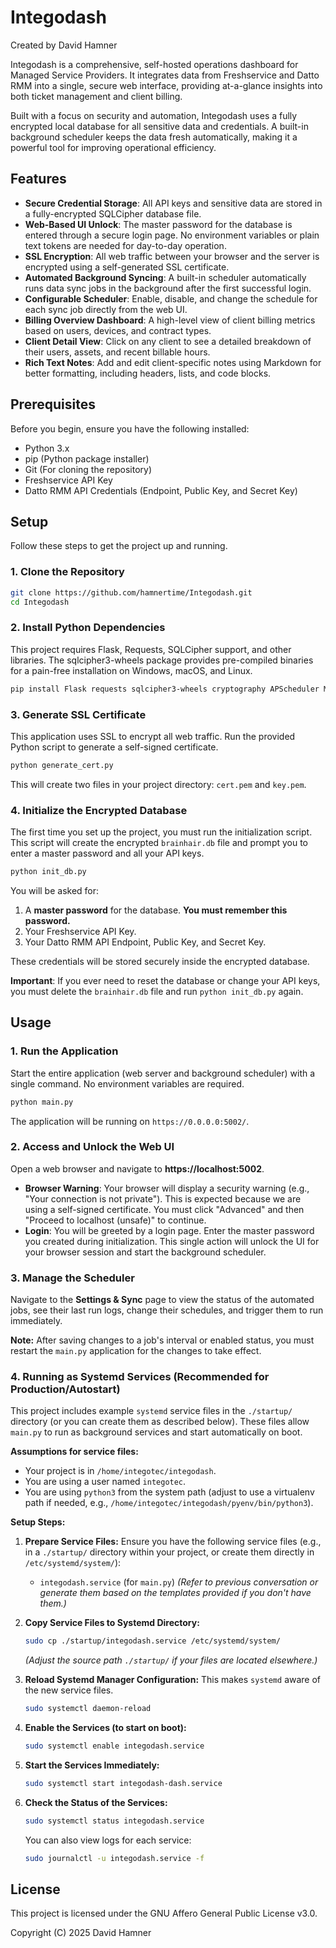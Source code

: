# Integodash

Created by David Hamner

Integodash is a comprehensive, self-hosted operations dashboard for Managed Service Providers. It integrates data from Freshservice and Datto RMM into a single, secure web interface, providing at-a-glance insights into both ticket management and client billing.

Built with a focus on security and automation, Integodash uses a fully encrypted local database for all sensitive data and credentials. A built-in background scheduler keeps the data fresh automatically, making it a powerful tool for improving operational efficiency.

## Features

- **Secure Credential Storage**: All API keys and sensitive data are stored in a fully-encrypted SQLCipher database file.
- **Web-Based UI Unlock**: The master password for the database is entered through a secure login page. No environment variables or plain text tokens are needed for day-to-day operation.
- **SSL Encryption**: All web traffic between your browser and the server is encrypted using a self-generated SSL certificate.
- **Automated Background Syncing**: A built-in scheduler automatically runs data sync jobs in the background after the first successful login.
- **Configurable Scheduler**: Enable, disable, and change the schedule for each sync job directly from the web UI.
- **Billing Overview Dashboard**: A high-level view of client billing metrics based on users, devices, and contract types.
- **Client Detail View**: Click on any client to see a detailed breakdown of their users, assets, and recent billable hours.
- **Rich Text Notes**: Add and edit client-specific notes using Markdown for better formatting, including headers, lists, and code blocks.

## Prerequisites

Before you begin, ensure you have the following installed:

- Python 3.x
- pip (Python package installer)
- Git (For cloning the repository)
- Freshservice API Key
- Datto RMM API Credentials (Endpoint, Public Key, and Secret Key)

## Setup

Follow these steps to get the project up and running.

### 1. Clone the Repository

```bash
git clone https://github.com/hamnertime/Integodash.git
cd Integodash
```

### 2. Install Python Dependencies

This project requires Flask, Requests, SQLCipher support, and other libraries. The sqlcipher3-wheels package provides pre-compiled binaries for a pain-free installation on Windows, macOS, and Linux.

```bash
pip install Flask requests sqlcipher3-wheels cryptography APScheduler Markdown bleach
```

### 3. Generate SSL Certificate

This application uses SSL to encrypt all web traffic. Run the provided Python script to generate a self-signed certificate.

```bash
python generate_cert.py
```

This will create two files in your project directory: `cert.pem` and `key.pem`.

### 4. Initialize the Encrypted Database

The first time you set up the project, you must run the initialization script. This script will create the encrypted `brainhair.db` file and prompt you to enter a master password and all your API keys.

```bash
python init_db.py
```

You will be asked for:

1. A **master password** for the database. **You must remember this password.**
2. Your Freshservice API Key.
3. Your Datto RMM API Endpoint, Public Key, and Secret Key.

These credentials will be stored securely inside the encrypted database.

**Important**: If you ever need to reset the database or change your API keys, you must delete the `brainhair.db` file and run `python init_db.py` again.

## Usage

### 1. Run the Application

Start the entire application (web server and background scheduler) with a single command. No environment variables are required.

```bash
python main.py
```

The application will be running on `https://0.0.0.0:5002/`.

### 2. Access and Unlock the Web UI

Open a web browser and navigate to **https://localhost:5002**.

- **Browser Warning**: Your browser will display a security warning (e.g., "Your connection is not private"). This is expected because we are using a self-signed certificate. You must click "Advanced" and then "Proceed to localhost (unsafe)" to continue.
- **Login**: You will be greeted by a login page. Enter the master password you created during initialization. This single action will unlock the UI for your browser session and start the background scheduler.

### 3. Manage the Scheduler

Navigate to the **Settings & Sync** page to view the status of the automated jobs, see their last run logs, change their schedules, and trigger them to run immediately.

**Note:** After saving changes to a job's interval or enabled status, you must restart the `main.py` application for the changes to take effect.

### 4. Running as Systemd Services (Recommended for Production/Autostart)

This project includes example `systemd` service files in the `./startup/` directory (or you can create them as described below). These files allow `main.py` to run as background services and start automatically on boot.

**Assumptions for service files:**
* Your project is in `/home/integotec/integodash`.
* You are using a user named `integotec`.
* You are using `python3` from the system path (adjust to use a virtualenv path if needed, e.g., `/home/integotec/integodash/pyenv/bin/python3`).

**Setup Steps:**

1.  **Prepare Service Files:**
    Ensure you have the following service files (e.g., in a `./startup/` directory within your project, or create them directly in `/etc/systemd/system/`):
    * `integodash.service` (for `main.py`)
    *(Refer to previous conversation or generate them based on the templates provided if you don't have them.)*

2.  **Copy Service Files to Systemd Directory:**
    ```bash
    sudo cp ./startup/integodash.service /etc/systemd/system/
    ```
    *(Adjust the source path `./startup/` if your files are located elsewhere.)*

3.  **Reload Systemd Manager Configuration:**
    This makes `systemd` aware of the new service files.
    ```bash
    sudo systemctl daemon-reload
    ```

4.  **Enable the Services (to start on boot):**
    ```bash
    sudo systemctl enable integodash.service
    ```

5.  **Start the Services Immediately:**
    ```bash
    sudo systemctl start integodash-dash.service
    ```

6.  **Check the Status of the Services:**
    ```bash
    sudo systemctl status integodash.service
    ```
    You can also view logs for each service:
    ```bash
    sudo journalctl -u integodash.service -f

## License

This project is licensed under the GNU Affero General Public License v3.0.

Copyright (C) 2025 David Hamner
